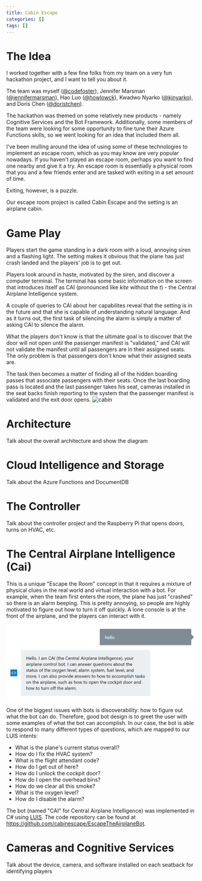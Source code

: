 ```yaml
---
title: Cabin Escape
categories: []
tags: []
---
```


# The Idea
<!-- Jeremy -->
I worked together with a few fine folks from my team on a very fun hackathon project, and I want to tell you about it.

The team was myself ([@codefoster](http://twitter.com/codefoster)), Jennifer Marsman ([@jennifermarsman](http://twitter.com/jennifermarsman)), Hao Luo ([@howlowck](http://twitter.com/howlowck)), Kwadwo Nyarko ([@kjnyarko](http://twitter.com/kjnyarko)), and Doris Chen ([@doristchen](http://twitter.com/doristchen)).

The hackathon was themed on some relatively new products - namely Cognitive Services and the Bot Framework. Additionally, some members of the team were looking for some opportunity to fine tune their Azure Functions skills, so we went looking for an idea that included them all.

I've been mulling around the idea of using some of these technologies to implement an escape room, which as you may know are very popular nowadays. If you haven't played an escape room, perhaps you want to find one nearby and give it a try. An escape room is essentially a physical room that you and a few friends enter and are tasked with exiting in a set amount of time.

Exiting, however, is a puzzle. 

Our escape room project is called Cabin Escape and the setting is an airplane cabin.

# Game Play
<!-- Jeremy -->
Players start the game standing in a dark room with a loud, annoying siren and a flashing light. The setting makes it obvious that the plane has just crash landed and the players' job is to get out.

Players look around in haste, motivated by the siren, and discover a computer terminal. The terminal has some basic information on the screen that introduces itself as CAI (pronounced like _kite_ without the _t_) - the Central Airplane Intelligence system.

A couple of queries to CAI about her capabilites reveal that the setting is in the future and that she is capable of understanding natural language. And as it turns out, the first task of silencing the alarm is simply a matter of asking CAI to silence the alarm.

What the players don't know is that the ultimate goal is to discover that the door will not open until the passenger manifest is "validated," and CAI will not validate the manifest until all passengers are in their assigned seats. The only problem is that passengers don't know what their assigned seats are.

The task then becomes a matter of finding all of the hidden boarding passes that associate passengers with their seats. Once the last boarding pass is located and the last passenger takes his seat, cameras installed in the seat backs finish reporting to the system that the passenger manifest is validated and the exit door opens. 
![cabin](../files/cabinescape_01.png)

# Architecture
<!-- Jeremy -->
Talk about the overall architecture and show the diagram

# Cloud Intelligence and Storage
<!-- Kwadwo -->
Talk about the Azure Functions and DocumentDB

# The Controller
<!-- Jeremy -->
Talk about the controller project and the Raspberry Pi that opens doors, turns on HVAC, etc.

# The Central Airplane Intelligence (Cai)
<!-- Jennifer -->
This is a unique "Escape the Room" concept in that it requires a mixture of physical clues in the real world and virtual interaction with a bot.  For example, when the team first enters the room, the plane has just "crashed" so there is an alarm beeping.  This is pretty annoying, so people are highly motivated to figure out how to turn it off quickly.  A lone console is at the front of the airplane, and the players can interact with it.  

![CAI Welcome Screen](../files/cabinescape_CAIWelcome.jpg)

One of the biggest issues with bots is discoverability: how to figure out what the bot can do.  Therefore, good bot design is to greet the user with some examples of what the bot can accomplish.  In our case, the bot is able to respond to many different types of questions, which are mapped to our LUIS intents:
* What is the plane's current status overall?
* How do I fix the HVAC system?
* What is the flight attendant code?
* How do I get out of here?  
* How do I unlock the cockpit door?
* How do I open the overhead bins?
* How do we clear all this smoke?
* What is the oxygen level?
* How do I disable the alarm?  

The bot (named "CAI" for Central Airplane Intelligence) was implemented in C# using [LUIS](http://luis.ai).  The code repository can be found at https://github.com/cabinescape/EscapeTheAirplaneBot.  


# Cameras and Cognitive Services
<!-- Hao -->
Talk about the device, camera, and software installed on each seatback for identifying players